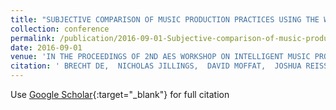 ```yaml
---
title: "SUBJECTIVE COMPARISON OF MUSIC PRODUCTION PRACTICES USING THE WEB AUDIO EVALUATION TOOL"
collection: conference
permalink: /publication/2016-09-01-Subjective-comparison-of-music-production-practices-using-the-Web-Audio-Evaluation-Tool
date: 2016-09-01
venue: 'IN THE PROCEEDINGS OF 2ND AES WORKSHOP ON INTELLIGENT MUSIC PRODUCTION'
citation: ' BRECHT DE,  NICHOLAS JILLINGS,  DAVID MOFFAT,  JOSHUA REISS,  RYAN STABLES, &quot;SUBJECTIVE COMPARISON OF MUSIC PRODUCTION PRACTICES USING THE WEB AUDIO EVALUATION TOOL.&quot; IN THE PROCEEDINGS OF 2ND AES WORKSHOP ON INTELLIGENT MUSIC PRODUCTION, 2016.'
---
```

Use [Google Scholar](https://scholar.google.com/scholar?q=Subjective+comparison+of+music+production+practices+using+the+Web+Audio+Evaluation+Tool){:target="_blank"} for full citation